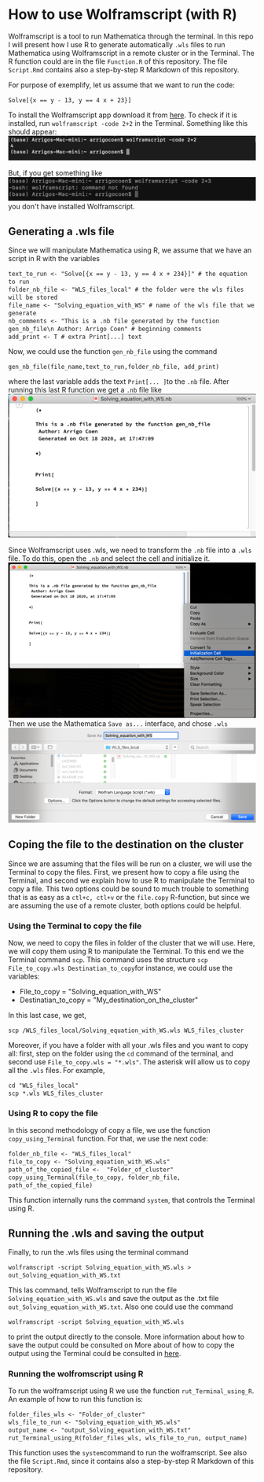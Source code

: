# How to use Wolframscript (with R)

Wolframscript is a tool to run Mathematica through the terminal. In this repo I will present how I use R to generate automatically `.wls` files to run Mathematica using Wolframscript in a remote cluster or in the Terminal. The R function could are in the file `Function.R` of this repository. The file `Script.Rmd` contains also a step-by-step R Markdown of this repository.

For purpose of exemplify, let us assume that we want to run the code:

```
Solve[{x == y - 13, y == 4 x + 23}]
```
To install the Wolframscript app download it from [here](https://reference.wolfram.com/language/workflow/InstallWolframScript.html). To check if it is installed, run `wolframscript -code 2+2` in the Terminal. Something like this should appear:
![Test Image 1](Figures/Fig_wolframscript_is_ok.png)

But, if you get something like
![Test Image 1](Figures/Fig_error.png)
you don't have installed Wolframscript.

## Generating a .wls file

Since we will manipulate Mathematica using R, we assume that we have an script in R with the variables
```
text_to_run <- "Solve[{x == y - 13, y == 4 x + 234}]" # the equation to run
folder_nb_file <- "WLS_files_local" # the folder were the wls files will be stored
file_name <- "Solving_equation_with_WS" # name of the wls file that we generate
nb_comments <- "This is a .nb file generated by the function gen_nb_file\n Author: Arrigo Coen" # beginning comments 
add_print <- T # extra Print[...] text
```
Now, we could use the function `gen_nb_file` using the command
```
gen_nb_file(file_name,text_to_run,folder_nb_file, add_print)
```
where the last variable adds the text `Print[... ]`to the `.nb` file. After running this last R function we get a `.nb` file like
![Test Image 1](Figures/Fig_new_nb.png)

Since Wolframscript uses .wls, we need to transform the `.nb` file into a `.wls` file. To do this, open the `.nb` and select the cell and initialize it.
![Test Image 1](Figures/Fig_initialization_of_a_cell.png)
Then we use the Mathematica `Save as...` interface, and chose `.wls`
![Test Image 1](Figures/Fig_save_as_wls.png)

## Coping the file to the destination on the cluster

Since we are assuming that the files will be run on a cluster, we will use the Terminal to copy the files. First, we present how to copy a file using the Terminal, and second we explain how to use R to manipulate the Terminal to copy a file. This two options could be sound to much trouble to something that is as easy as a `ctl+c, ctl+v` or the `file.copy` R-function, but since we are assuming the use of a remote cluster, both options could be helpful. 

### Using the Terminal to copy the file
Now, we need to copy the files in folder of the cluster that we will use. Here, we will copy them using R to manipulate the Terminal. To this end we the Terminal command `scp`. This command uses the structure `scp File_to_copy.wls Destinatian_to_copy`for instance, we could use the variables:
* File_to_copy = "Solving_equation_with_WS"
* Destinatian_to_copy = "My_destination_on_the_cluster"

In this last case, we get, 
```
scp /WLS_files_local/Solving_equation_with_WS.wls WLS_files_cluster
```

Moreover, if you have a folder with all your .wls files and you want to copy all: first, step on the folder using the `cd` command of the terminal, and second use `File_to_copy.wls = "*.wls"`. The asterisk will allow us to copy all the `.wls` files. For example,
```
cd "WLS_files_local"
scp *.wls WLS_files_cluster
```

### Using R to copy the file

In this second methodology of copy a file, we use the function `copy_using_Terminal` function. For that, we use the next code:
```
folder_nb_file <- "WLS_files_local"
file_to_copy <- "Solving_equation_with_WS.wls"
path_of_the_copied_file <-  "Folder_of_cluster"
copy_using_Terminal(file_to_copy, folder_nb_file, path_of_the_copied_file)
```
This function internally runs the command `system`, that controls the Terminal using R.

## Running the .wls and saving the output

Finally, to run the .wls files using the terminal command 
```
wolframscript -script Solving_equation_with_WS.wls > out_Solving_equation_with_WS.txt
```
This las command, tells Wolframscript to run the file ` Solving_equation_with_WS.wls` and save the output as the .txt file `out_Solving_equation_with_WS.txt`. Also one could use the command 
```
wolframscript -script Solving_equation_with_WS.wls 
```
to print the output directly to the console. More information about how to save the output could be consulted on More about of how to copy the output using the Terminal could be consulted in [here](https://askubuntu.com/questions/420981/how-do-i-save-terminal-output-to-a-file).

### Running the wolfromscript using R

To run the wolframscript using R we use the function `rut_Terminal_using_R`. An example of how to run this function is:
```
folder_files_wls <- "Folder_of_cluster"
wls_file_to_run <- "Solving_equation_with_WS.wls"
output_name <- "output_Solving_equation_with_WS.txt"
rut_Terminal_using_R(folder_files_wls, wls_file_to_run, output_name)
```
This function uses the `system`command to run the wolframscript. See also the file `Script.Rmd`, since it contains also a step-by-step R Markdown of this repository.




